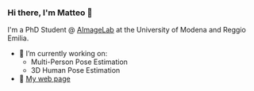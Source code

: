 ### Hi there, I'm Matteo 👋

I'm a PhD Student @ [AImageLab](https://aimagelab.ing.unimore.it/imagelab/) at the University of Modena and Reggio Emilia.

- 🔭 I’m currently working on:
  - Multi-Person Pose Estimation
  - 3D Human Pose Estimation
- 📃 [My web page](https://matteofincato.com/)
